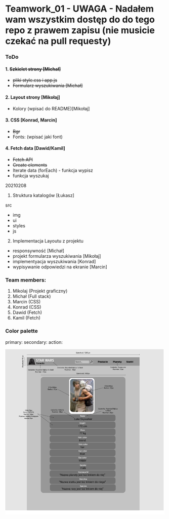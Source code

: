 # Teamwork_01 - UWAGA - Nadałem wam wszystkim dostęp do do tego repo z prawem zapisu (nie musicie czekać na pull requesty)

### ToDo
#### 1. ~~Szkielet strony [Michał]~~
- ~~pliki style.css i app.js~~
- ~~Formularz wyszukiwania [Michał]~~
#### 2. Layout strony [Mikołaj]
- Kolory (wpisać do README)[Mikołaj]
#### 3. CSS [Konrad, Marcin]
- ~~Bgr~~
- Fonts: (wpisać jaki font) 
#### 4. Fetch data [Dawid/Kamil]
- ~~Fetch API~~
- ~~Create elements~~
- Iterate data (forEach) - funkcja wypisz
- funkcja wyszukaj

20210208

1. Struktura katalogów [Łukasz]

src
  - img
  - ui
  - styles
  - js

2. Implementacja Layoutu z projektu
  - responsywność [Michał]
  - projekt formularza wyszukiwania [Mikołaj]
  - implementyacja wyszukiwania [Konrad]
  - wypisywanie odpowiedzi na ekranie [Marcin]


### Team members:

1. Mikolaj (Projekt graficzny)
2. Michał (Full stack)
3. Marcin (CSS)
4. Konrad (CSS)
5. Dawid (Fetch)
6. Kamil (Fetch)

### Color palette
primary:
secondary:
action:

![Layout](/STAR%20WARS%20FANWIKI.png)
